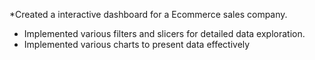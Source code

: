 *Created a interactive dashboard for a Ecommerce sales company.
* Implemented various filters and slicers for detailed data exploration.
* Implemented various charts to present data effectively
